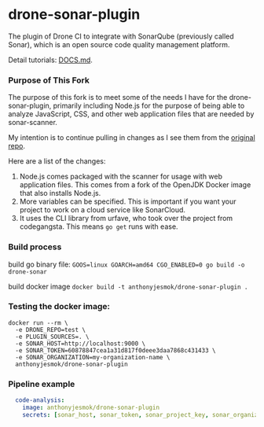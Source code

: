 # drone-sonar-plugin
The plugin of Drone CI to integrate with SonarQube (previously called Sonar), which is an open source code quality management platform.

Detail tutorials: [DOCS.md](DOCS.md).

### Purpose of This Fork
The purpose of this fork is to meet some of the needs I have for the drone-sonar-plugin, primarily including Node.js for the purpose of being able to analyze JavaScript, CSS, and other web application files that are needed by sonar-scanner.

My intention is to continue pulling in changes as I see them from the [original repo](https://github.com/aosapps/drone-sonar-plugin).

Here are a list of the changes:

1. Node.js comes packaged with the scanner for usage with web application files. This comes from a fork of the OpenJDK Docker image that also installs Node.js.
2. More variables can be specified. This is important if you want your project to work on a cloud service like SonarCloud.
3. It uses the CLI library from urfave, who took over the project from codegangsta. This means `go get` runs with ease.

### Build process
build go binary file:
`GOOS=linux GOARCH=amd64 CGO_ENABLED=0 go build -o drone-sonar`

build docker image
`docker build -t anthonyjesmok/drone-sonar-plugin .`


### Testing the docker image:
```commandline
docker run --rm \
  -e DRONE_REPO=test \
  -e PLUGIN_SOURCES=. \
  -e SONAR_HOST=http://localhost:9000 \
  -e SONAR_TOKEN=60878847cea1a31d817f0deee3daa7868c431433 \
  -e SONAR_ORGANIZATION=my-organization-name \
  anthonyjesmok/drone-sonar-plugin
```

### Pipeline example
```yaml
  code-analysis:
    image: anthonyjesmok/drone-sonar-plugin
    secrets: [sonar_host, sonar_token, sonar_project_key, sonar_organization]
```

